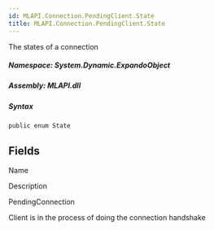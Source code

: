 ```yaml
---  
id: MLAPI.Connection.PendingClient.State  
title: MLAPI.Connection.PendingClient.State  
---
```


<div class="markdown level0 summary">

The states of a connection

</div>

<div class="markdown level0 conceptual">

</div>

##### **Namespace**: System.Dynamic.ExpandoObject

##### **Assembly**: MLAPI.dll

##### Syntax

    public enum State

## Fields

Name

Description

PendingConnection

Client is in the process of doing the connection handshake
